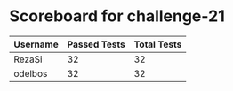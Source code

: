 # Scoreboard for challenge-21
| Username   | Passed Tests | Total Tests |
|------------|--------------|-------------|
| RezaSi | 32 | 32 |
| odelbos | 32 | 32 |
